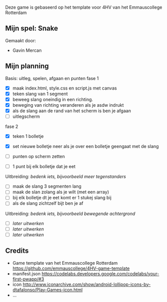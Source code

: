 Deze game is gebaseerd op het template voor 4HV van het Emmauscollege Rotterdam

## Mijn spel: Snake
Gemaakt door:
- Gavin Mercan

## Mijn planning

Basis: uitleg, spelen, afgaan en punten
fase 1
- [x] maak index.html, style.css en script.js met canvas
- [x] teken slang van 1 segment
- [x] beweeg slang oneindig in een richting. 
- [x] beweging van richting veranderen als je asdw indrukt
- [x] als de slang aan de rand van het scherm is ben je afgaan
- [ ] uitlegscherm

fase 2
- [x] teken 1 bolletje
- [x] set nieuwe bolletje neer als je over een bolletje geengaat met de slang
- [ ] punten op scherm zetten
- [ ] 1 punt bij elk bolletje dat je eet


Uitbreiding: *bedenk iets, bijvoorbeeld meer tegenstanders*
- [ ] maak de slang 3 segmenten lang
- [ ] maak de slan zolang als je wilt (met een array)
- [ ] bij elk bolletje dt je eet komt er 1 stukej slang bij
- [ ] als de slang zichtzelf bijt ben je af

Uitbreiding: *bedenk iets, bijvoorbeeld bewegende achtergrond*
- [ ] *later uitwerken*
- [ ] *later uitwerken*
- [ ] *later uitwerken*

## Credits
- Game template van het Emmauscollege Rotterdam https://github.com/emmauscollege/4HV-game-template
- manifest.json https://codelabs.developers.google.com/codelabs/your-first-pwapp/#3
- icon http://www.iconarchive.com/show/android-lollipop-icons-by-dtafalonso/Play-Games-icon.html
- ...
